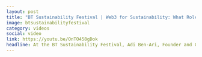```yaml
---
layout: post
title: "BT Sustainability Festival | Web3 for Sustainability: What Role Do Web3 and Blockchain Play in a Sustainable Future?"
image: btsustainabilityfestival
category: videos
social: video
link: https://youtu.be/OnTO458gDok
headline: At the BT Sustainability Festival, Adi Ben-Ari, Founder and CEO of Applied Blockchain, hosted an expert panel that included Eric Wragge from the Algorand Foundation and Umberto Cucchi from Circularise.
---
```

